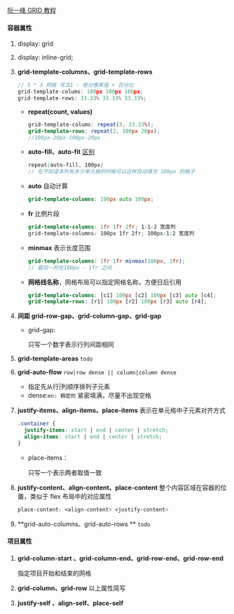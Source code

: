 [阮一峰 GRID 教程]([http://www.ruanyifeng.com/blog/2019/03/grid-layout-tutorial.html](http://www.ruanyifeng.com/blog/2019/03/grid-layout-tutorial.html))

#### 容器属性

1. display: grid 

2. display: inline-grid;

3. **grid-template-columns、grid-template-rows**
  
    ```js
    // 3 * 3 网格 写法1 - 绝对像素值 + 百分比
    grid-template-colums: 100px 100px 100px;
    grid-template-rows: 33.33% 33.33% 33.33%;
    ```
    
    - **repeat(count, values)**
    
      ```scss
      grid-template-colums: repeat(3, 33.33%);
      grid-template-rows: repeat(2, 100px 20px); 
      //100px-20px-100px-20px
      ```
    
    - **auto-fill、auto-fit** [区别](https://juejin.im/post/5a8c25d66fb9a0634d27b73b)
    
      ```scss
      repeat(auto-fill, 100px) 
      // 在不知道本列有多少单元格的时候可以这样自动填充 100px 的格子
      ```
    
    - **auto** 自动计算
    
      ```scss
      grid-template-columns: 100px auto 100px;
      ```
    
    - **fr** 比例片段
    
      ```scss
      grid-template-columns: 1fr 1fr 2fr; 1:1:2 宽度列
      grid-template-columns: 100px 1fr 2fr; 100px:1:2 宽度列
      ```
    
    - **minmax** 表示长度范围
    
      ```scss
      grid-template-columns: 1fr 1fr minmax(100px, 1fr);
      // 最后一列在100px - 1fr 之间
      ```
    
    - **网格线名称**，网格布局可以指定网格名称，方便日后引用
    
      ```scss
      grid-template-columns: [c1] 100px [c2] 100px [c3] auto [c4];
      grid-template-rows: [r1] 100px [r2] 100px [r3] auto [r4];
      ```
    
4. **间距 grid-row-gap、grid-column-gap、grid-gap**

    - grid-gap: <grid-row-gap> <grid-column-gap>

      只写一个数字表示行列间距相同

5. **grid-template-areas** `todo`

6. **grid-auto-flow** `row|row dense || column|column dense`

    - 指定先从行|列顺序排列子元素
    - dense:`en: 稠密的` 紧密填满，尽量不出现空格

7. **justify-items、align-items、place-items** 表示在单元格中子元素对齐方式

    ```scss
    .container {
      justify-items: start | end | center | stretch;
      align-items: start | end | center | stretch;
    }
    ```

    - place-items： <align-items> <justify-items>

      只写一个表示两者取值一致

8. **justify-content、align-content、place-content** 整个内容区域在容器的位置，类似于 flex 布局中的对应属性

   ```css
   place-content: <align-content> <justify-content>
   ```

9. **grid-auto-columns、grid-auto-rows ** `todo`

#### 项目属性

1. **grid-column-start 、grid-column-end、grid-row-end、grid-row-end**  

   指定项目开始和结束的网格

2. **grid-column、grid-row** 以上属性简写
3. **justify-self 、align-self、place-self**
